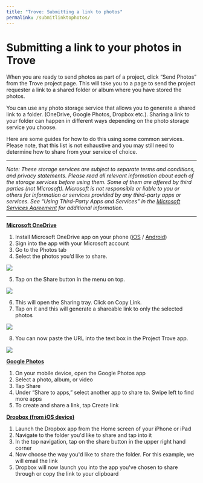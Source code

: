 ```yaml
---
title: "Trove: Submitting a link to photos"
permalink: /submitlinktophotos/
---
```


# Submitting a link to your photos in Trove

When you are ready to send photos as part of a project, click “Send Photos” from the Trove project page. This will take you to a page to send the project requester a link to a shared folder or album where you have stored the photos.

You can use any photo storage service that allows you to generate a shared link to a folder. (OneDrive, Google Photos, Dropbox etc.). Sharing a link to your folder can happen in different ways depending on the photo storage service you choose. 

Here are some guides for how to do this using some common services. Please note, that this list is not exhaustive and you may still need to determine how to share from your service of choice. 

***
*Note: These storage services are subject to separate terms and conditions, and privacy statements. Please read all relevant information about each of the storage services before  using them.  Some of them are offered by third parties (not Microsoft). Microsoft is not responsible or liable to you or others for information or services provided by any third-party apps or services.  See “Using Third-Party Apps and Services” in the [Microsoft Services Agreement](https://microsoft.com/servicesagreement) for additional information.*

***

**[Microsoft OneDrive](https://onedrive.live.com)**

1.	Install Microsoft OneDrive app on your phone ([iOS](https://apps.apple.com/us/app/microsoft-onedrive/id477537958) / [Android](https://play.google.com/store/apps/details?id=com.microsoft.skydrive))
2.	Sign into the app with your Microsoft account
3.	Go to the Photos tab
4.	Select the photos you’d like to share.

![](/SelectPhotosOneDrive.jpg) 

5.	Tap on the Share button in the menu on top.

![](/SharePhotosOneDrive.jpg) 
 
6.	This will open the Sharing tray. Click on Copy Link. 
7.	Tap on it and this will generate a shareable link to only the selected photos

![](/ShareTrayOneDrive.jpg) 

8.	 You can now paste the URL into the text box in the Project Trove app.

![](/PasteinTrove.jpg) 
 

[**Google Photos**](https://support.google.com/photos/answer/6131416?co=GENIE.Platform%3DiOS&hl=en)

1.	On your mobile device, open the Google Photos app  
2.	Select a photo, album, or video
3.	Tap Share 
4.	Under “Share to apps,” select another app to share to. Swipe left to find more apps 
5.	To create and share a link, tap Create link

[**Dropbox (from iOS device)**](https://www.imore.com/how-share-file-or-folder-dropbox-ios)

1.	Launch the Dropbox app from the Home screen of your iPhone or iPad
2.	Navigate to the folder you'd like to share and tap into it
3.	In the top navigation, tap on the share button in the upper right hand corner
4.	Now choose the way you'd like to share the folder. For this example, we will email the link
5.	Dropbox will now launch you into the app you've chosen to share through or copy the link to your clipboard


